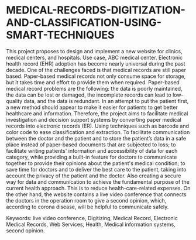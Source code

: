 # MEDICAL-RECORDS-DIGITIZATION-AND-CLASSIFICATION-USING-SMART-TECHNIQUES
This project proposes to design and implement a new website for clinics, medical centers, and hospitals. Use case, ABC medical center. Electronic health record (EHR) adoption has become nearly universal during the past decade. One of the challenges faced is that medical records are still paper based. Paper-based medical records not only consume space for storage, but it takes time and effort to provide them when required. Paper-based medical record problems are the following: the data is poorly maintained, the data can be lost or damaged, the incomplete records can lead to low-quality data, and the data is redundant. In an attempt to put the patient first, a new method should appear to make it easier for patients to get better healthcare and information. Therefore, the project aims to facilitate medical investigation and decision support systems by converting paper medical records into electronic records (ER). Using techniques such as barcode and color code to ease classification and extraction. To facilitate communication between the doctor and the patient and to store the patient’s data in a safe place instead of paper-based documents that are subjected to loss; to facilitate writing patients' information and accessibility of data for each category, while providing a built-in feature for doctors to communicate together to provide their opinions about the patient's medical condition; to save time for doctors and to deliver the best care to the patient, taking into account the privacy of the patient and the doctor. Also creating a secure way for data and communication to achieve the fundamental purpose of the current health approach. This is to reduce health-care-related expenses. On the other hand, the website contains a live video conference that connects the doctors in the operation room to give a second opinion, which, according to corona disease, will be helpful to communicate safely.


Keywords: live video conference, Digitizing, Medical Record, Electronic Medical Records, Web Services, Health, Medical information systems, second opinion.
